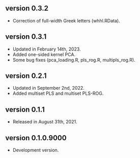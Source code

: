 ## version 0.3.2

- Correction of full-width Greek letters (whhl.RData).

## version 0.3.1

- Updated in February 14th, 2023.
- Added one-sided kernel PCA.
- Some bug fixes (pca_loading.R, pls_rog.R, multipls_rog.R).

## version 0.2.1

- Updated in September 2nd, 2022.
- Added multiset PLS and multiset PLS-ROG.

## version 0.1.1

- Released in August 31th, 2021.

## version 0.1.0.9000

- Development version.
